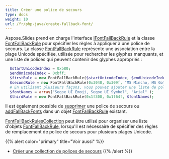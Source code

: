 ```yaml
---
title: Créer une police de secours
type: docs
weight: 10
url: /fr/php-java/create-fallback-font/
---
```


Aspose.Slides prend en charge l'interface [IFontFallBackRule](https://reference.aspose.com/slides/php-java/aspose.slides/IFontFallBackRule) et la classe [FontFallBackRule](https://reference.aspose.com/slides/php-java/aspose.slides/FontFallBackRule) pour spécifier les règles à appliquer à une police de secours. La classe [FontFallBackRule](https://reference.aspose.com/slides/php-java/aspose.slides/FontFallBackRule) représente une association entre la plage Unicode spécifiée, utilisée pour rechercher les glyphes manquants, et une liste de polices qui peuvent contenir des glyphes appropriés :

```php
  $startUnicodeIndex = 0xb80;
  $endUnicodeIndex = 0xbff;
  $firstRule = new FontFallBackRule($startUnicodeIndex, $endUnicodeIndex, "Vijaya");
  $secondRule = new FontFallBackRule(0x3040, 0x309f, "MS Mincho, MS Gothic");
  # En utilisant plusieurs façons, vous pouvez ajouter une liste de polices :
  $fontNames = array("Segoe UI Emoji, Segoe UI Symbol", "Arial" );
  $thirdRule = new FontFallBackRule(0x1f300, 0x1f64f, $fontNames);
```

Il est également possible de [supprimer](https://reference.aspose.com/slides/php-java/aspose.slides/FontFallBackRule#remove-java.lang.String-) une police de secours ou [addFallBackFonts](https://reference.aspose.com/slides/php-java/aspose.slides/FontFallBackRule#addFallBackFonts-java.lang.String-) dans un objet [FontFallBackRule](https://reference.aspose.com/slides/php-java/aspose.slides/FontFallBackRule) existant.

[FontFallBackRulesCollection](https://reference.aspose.com/slides/php-java/aspose.slides/FontFallBackRulesCollection) peut être utilisé pour organiser une liste d'objets [FontFallBackRule](https://reference.aspose.com/slides/php-java/aspose.slides/FontFallBackRule), lorsqu'il est nécessaire de spécifier des règles de remplacement de police de secours pour plusieurs plages Unicode.

{{% alert color="primary" title="Voir aussi" %}} 
- [Créer une collection de polices de secours](/slides/fr/php-java/create-fallback-fonts-collection/)
{{% /alert %}}